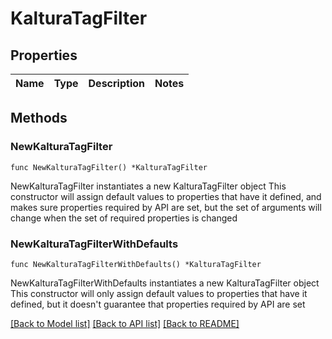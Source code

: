 # KalturaTagFilter

## Properties

Name | Type | Description | Notes
------------ | ------------- | ------------- | -------------

## Methods

### NewKalturaTagFilter

`func NewKalturaTagFilter() *KalturaTagFilter`

NewKalturaTagFilter instantiates a new KalturaTagFilter object
This constructor will assign default values to properties that have it defined,
and makes sure properties required by API are set, but the set of arguments
will change when the set of required properties is changed

### NewKalturaTagFilterWithDefaults

`func NewKalturaTagFilterWithDefaults() *KalturaTagFilter`

NewKalturaTagFilterWithDefaults instantiates a new KalturaTagFilter object
This constructor will only assign default values to properties that have it defined,
but it doesn't guarantee that properties required by API are set


[[Back to Model list]](../README.md#documentation-for-models) [[Back to API list]](../README.md#documentation-for-api-endpoints) [[Back to README]](../README.md)


